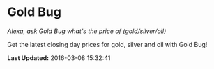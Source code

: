 # Gold Bug
*Alexa, ask Gold Bug what's the price of (gold/silver/oil)*

Get the latest closing day prices for gold, silver and oil with Gold Bug!

**Last Updated:** 2016-03-08 15:32:41